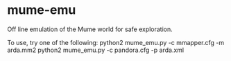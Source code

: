 mume-emu
========

Off line emulation of the Mume world for safe exploration.

To use, try one of the following:
python2 mume_emu.py -c mmapper.cfg -m arda.mm2
python2 mume_emu.py -c pandora.cfg -p arda.xml
